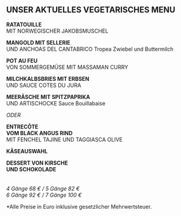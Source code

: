 ## UNSER AKTUELLES VEGETARISCHES MENU

**RATATOUILLE**  
MIT NORWEGISCHER JAKOBSMUSCHEL

**MANGOLD MIT SELLERIE**  
UND ANCHOAS DEL CANTABRICO
Tropea Zwiebel und Buttermilch

**POT AU FEU**  
VON SOMMERGEMÜSE MIT MASSAMAN CURRY

**MILCHKALBSBRIES MIT ERBSEN**  
UND SAUCE COTES DU JURA

**MEERÄSCHE MIT SPITZPAPRIKA**  
UND ARTISCHOCKE
Sauce Bouillabaise

_ODER_

**ENTRECÔTE  
VOM BLACK ANGUS RIND**  
MIT FENCHEL TAJINE UND TAGGIASCA OLIVE

**KÄSEAUSWAHL**

**DESSERT VON KIRSCHE**  
**UND SCHOKOLADE**
<br>
<br>
<br>
_4 Gänge 68 € / 5 Gänge 82 €_  
_6 Gänge 92 € / 7 Gänge 100 €_  

\*Alle Preise in Euro inklusive gesetzlicher Mehrwertsteuer.
